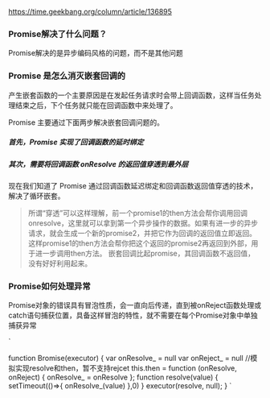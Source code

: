 https://time.geekbang.org/column/article/136895

### Promise解决了什么问题？

Promise解决的是异步编码风格的问题，而不是其他问题

### Promise 是怎么消灭嵌套回调的

产生嵌套函数的一个主要原因是在发起任务请求时会带上回调函数，这样当任务处理结束之后，下个任务就只能在回调函数中来处理了。

Promise 主要通过下面两步解决嵌套回调问题的。

##### 首先，Promise 实现了回调函数的延时绑定
##### 其次，需要将回调函数 onResolve 的返回值穿透到最外层
现在我们知道了 Promise 通过回调函数延迟绑定和回调函数返回值穿透的技术，解决了循环嵌套。

> 所谓“穿透”可以这样理解，前一个promise1的then方法会帮你调用回调onresolve，这里就可以拿到第一个异步操作的数据。如果有进一步的异步请求，就会生成一个新的promise2，并把它作为回调的返回值立即返回。这样promise1的then方法会帮你把这个返回的promise2再返回到外部，用于进一步调用then方法。 嵌套回调比起promise，其回调函数不返回值，没有好好利用起来。
### Promise如何处理异常
Promise对象的错误具有冒泡性质，会一直向后传递，直到被onReject函数处理或catch语句捕获位置，具备这样冒泡的特性，就不需要在每个Promise对象中单独捕获异常

`

function Bromise(executor) {
    var onResolve_ = null
    var onReject_ = null
     //模拟实现resolve和then，暂不支持rejcet
    this.then = function (onResolve, onReject) {
        onResolve_ = onResolve
    };
    function resolve(value) {
          setTimeout(()=>{
            onResolve_(value)
            },0)
    }
    executor(resolve, null);
}
`